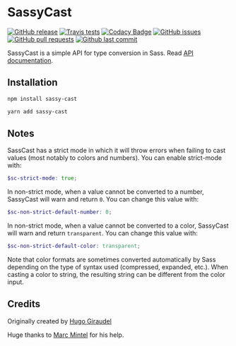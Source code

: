 # SassyCast

[![GitHub release](https://img.shields.io/github/release/bameyrick/SassyCast.svg)](https://github.com/bameyrick/SassyCast/releases)
[![Travis tests](https://img.shields.io/travis/bameyrick/SassyCast.svg)](https://travis-ci.org/bameyrick/SassyCast)
[![Codacy Badge](https://api.codacy.com/project/badge/Grade/4a5be5166ef6447399606e170fdba9c0)](https://www.codacy.com/manual/bameyrick/SassyCast)
[![GitHub issues](https://img.shields.io/github/issues/bameyrick/SassyCast)](https://github.com/bameyrick/SassyCast/issues)
[![GitHub pull requests](https://img.shields.io/github/issues-pr-raw/bameyrick/SassyCast.svg)](https://github.com/bameyrick/SassyCast/pulls)
[![Github last commit](https://img.shields.io/github/last-commit/bameyrick/SassyCast.svg)](https://github.com/bameyrick/SassyCast/commits)

SassyCast is a simple API for type conversion in Sass. Read [API documentation](https://sassy-cast.netlify.com/).

## Installation

```bash
npm install sassy-cast
```

```bash
yarn add sassy-cast
```

## Notes

SassCast has a strict mode in which it will throw errors when failing to cast values (most notably to colors and numbers). You can enable strict-mode with:

```scss
$sc-strict-mode: true;
```

In non-strict mode, when a value cannot be converted to a number, SassyCast will warn and return `0`. You can change this value with:

```scss
$sc-non-strict-default-number: 0;
```

In non-strict mode, when a value cannot be converted to a color, SassyCast will warn and return `transparent`. You can change this value with:

```scss
$sc-non-strict-default-color: transparent;
```

Note that color formats are sometimes converted automatically by Sass depending on the type of syntax used (compressed, expanded, etc.). When casting a color to string, the resulting string can be different from the color input.

## Credits

Originally created by [Hugo Giraudel](https://github.com/HugoGiraudel)

Huge thanks to [Marc Mintel](http://twitter.com/marcmintel) for his help.
